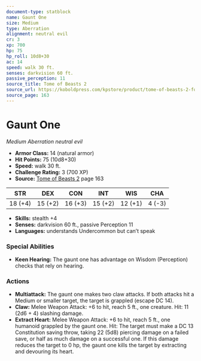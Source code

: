 ```yaml
---
document-type: statblock
name: Gaunt One
size: Medium
type: Aberration
alignment: neutral evil
cr: 3
xp: 700
hp: 75
hp_roll: 10d8+30
ac: 14
speed: walk 30 ft.
senses: darkvision 60 ft. 
passive_perception: 11
source_title: Tome of Beasts 2
source_url: https://koboldpress.com/kpstore/product/tome-of-beasts-2-for-5th-edition
source_page: 163
---
```


# Gaunt One

*Medium* *Aberration* *neutral evil*

- **Armor Class:** 14 (natural armor)
- **Hit Points:** 75 (10d8+30)
- **Speed:** walk 30 ft.
- **Challenge Rating:** 3 (700 XP)
- **Source:** [Tome of Beasts 2](https://koboldpress.com/kpstore/product/tome-of-beasts-2-for-5th-edition) page 163

| STR | DEX | CON | INT | WIS | CHA |
| --- | --- | --- | --- | --- | --- |
| 18 (+4) | 15 (+2) | 16 (+3) | 15 (+2) | 12 (+1) | 4 (-3) |

- **Skills:** stealth +4
- **Senses:** darkvision 60 ft., passive Perception 11
- **Languages:** understands Undercommon but can’t speak

### Special Abilities

- **Keen Hearing:** The gaunt one has advantage on Wisdom (Perception) checks that rely on hearing.

### Actions

- **Multiattack:** The gaunt one makes two claw attacks. If both attacks hit a Medium or smaller target, the target is grappled (escape DC 14).
- **Claw:** Melee Weapon Attack: +6 to hit, reach 5 ft., one creature. Hit: 11 (2d6 + 4) slashing damage.
- **Extract Heart:** Melee Weapon Attack: +6 to hit, reach 5 ft., one humanoid grappled by the gaunt one. Hit: The target must make a DC 13 Constitution saving throw, taking 22 (5d8) piercing damage on a failed save, or half as much damage on a successful one. If this damage reduces the target to 0 hp, the gaunt one kills the target by extracting and devouring its heart.
